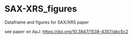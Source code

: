 # SAX-XRS_figures
Dataframe and figures for SAX/XRS paper

see paper on ApJ: https://doi.org/10.3847/1538-4357/abc5c2
